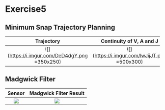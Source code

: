 # Exercise5

## Minimum Snap Trajectory Planning

Trajectory           |  Continuity of V, A and J
:-------------------------:|:-------------------------:
![](https://i.imgur.com/DeD4dgY.png =350x250)|  ![](https://i.imgur.com/lwJijJT.png =500x300)

## Madgwick Filter


Sensor           |  Madgwick Filter Result
:-------------------------:|:-------------------------:
![](https://i.imgur.com/39SVx7v.png)|  ![](https://i.imgur.com/kyiunPK.png)

